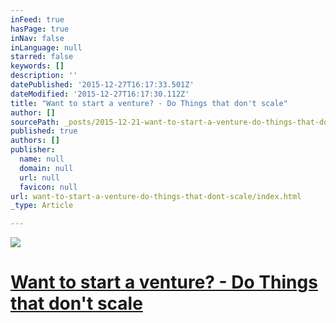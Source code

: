 ```yaml
---
inFeed: true
hasPage: true
inNav: false
inLanguage: null
starred: false
keywords: []
description: ''
datePublished: '2015-12-27T16:17:33.501Z'
dateModified: '2015-12-27T16:17:30.112Z'
title: "Want to start a venture? - Do Things that don't scale"
author: []
sourcePath: _posts/2015-12-21-want-to-start-a-venture-do-things-that-dont-scale.md
published: true
authors: []
publisher:
  name: null
  domain: null
  url: null
  favicon: null
url: want-to-start-a-venture-do-things-that-dont-scale/index.html
_type: Article

---
```

![](https://s3-us-west-2.amazonaws.com/the-grid-img/p/048a075272ea1aa151917e6f00fb72312def2b97.jpg)

# [Want to start a venture? - Do Things that don't scale][0]

[0]: http://paulgraham.com/ds.html